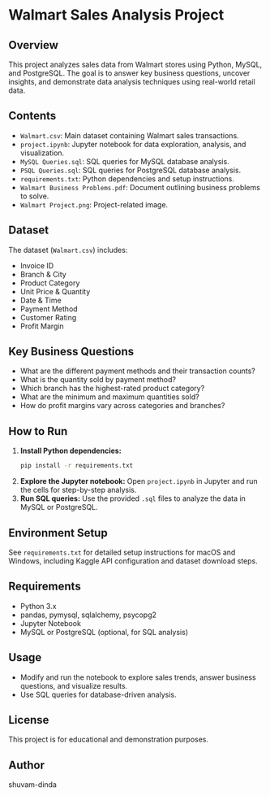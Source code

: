 # Walmart Sales Analysis Project

## Overview
This project analyzes sales data from Walmart stores using Python, MySQL, and PostgreSQL. The goal is to answer key business questions, uncover insights, and demonstrate data analysis techniques using real-world retail data.

## Contents
- `Walmart.csv`: Main dataset containing Walmart sales transactions.
- `project.ipynb`: Jupyter notebook for data exploration, analysis, and visualization.
- `MySQL Queries.sql`: SQL queries for MySQL database analysis.
- `PSQL Queries.sql`: SQL queries for PostgreSQL database analysis.
- `requirements.txt`: Python dependencies and setup instructions.
- `Walmart Business Problems.pdf`: Document outlining business problems to solve.
- `Walmart Project.png`: Project-related image.

## Dataset
The dataset (`Walmart.csv`) includes:
- Invoice ID
- Branch & City
- Product Category
- Unit Price & Quantity
- Date & Time
- Payment Method
- Customer Rating
- Profit Margin

## Key Business Questions
- What are the different payment methods and their transaction counts?
- What is the quantity sold by payment method?
- Which branch has the highest-rated product category?
- What are the minimum and maximum quantities sold?
- How do profit margins vary across categories and branches?

## How to Run
1. **Install Python dependencies:**
	```bash
	pip install -r requirements.txt
	```
2. **Explore the Jupyter notebook:**
	Open `project.ipynb` in Jupyter and run the cells for step-by-step analysis.
3. **Run SQL queries:**
	Use the provided `.sql` files to analyze the data in MySQL or PostgreSQL.

## Environment Setup
See `requirements.txt` for detailed setup instructions for macOS and Windows, including Kaggle API configuration and dataset download steps.

## Requirements
- Python 3.x
- pandas, pymysql, sqlalchemy, psycopg2
- Jupyter Notebook
- MySQL or PostgreSQL (optional, for SQL analysis)

## Usage
- Modify and run the notebook to explore sales trends, answer business questions, and visualize results.
- Use SQL queries for database-driven analysis.

## License
This project is for educational and demonstration purposes.

## Author
shuvam-dinda
